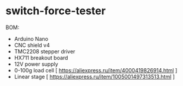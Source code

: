 # switch-force-tester

BOM:
- Arduino Nano
- CNC shield v4
- TMC2208 stepper driver
- HX711 breakout board
- 12V power supply
- 0-100g load cell [ https://aliexpress.ru/item/4000419826914.html ]
- Linear stage [ https://aliexpress.ru/item/1005001497313513.html ]
